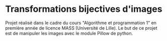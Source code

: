 # Transformations bijectives d'images
Projet réalisé dans le cadre du cours "Algorithme et programmation 1" en première année de licence MASS (Université de Lille). Le but de ce projet est de manipuler les images avec le module Pillow de python.
